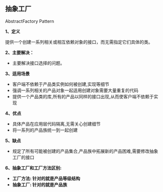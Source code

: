 ## 抽象工厂

AbstractFactory Pattern

**1、定义**

提供一个创建一系列相关或相互依赖对象的接口，而无需指定它们具体的类。

**2、主要解决：**
- 主要解决接口选择的问题。

**3、适用场景**
- 客户端不依赖于产品类实例如何被创建,实现等细节
- 强调一系列相关的产品对象一起适用创建对象需要大量重复的代码
- 提供一个产品类的库,所有的产品以同样的接口出现,从而使客户端不依赖于实现

**4、优点**
- 具体产品在应用层代码隔离,无需关心创建细节
- 将一系列的产品族统一到一起创建

**5、缺点**
- 规定了所有可能被创建的产品集合,产品族中拓展新的产品困难,需要修改抽象工厂的接口

**6、抽象工厂和工厂方法区别:**
- **工厂方法: 针对的就是产品等级结构**
- **抽象工厂: 针对的就是产品族**